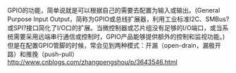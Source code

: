 GPIO的功能，简单说就是可以根据自己的需要去配置为输入或输出。(General Purpose Input Output，简称为GPIO或总线扩展器，利用工业标准I2C、SMBus?或SPI?接口简化了I/O口的扩展。当微控制器或芯片组没有足够的I/O端口，或当系统需要采用远端串行通信或控制时，GPIO产品能够提供额外的控制和监视功能。)但是在配置GPIO管脚的时候，常会见到两种模式：开漏（open-drain，漏极开路）和推挽（push-pull）
http://www.cnblogs.com/zhangpengshou/p/3643546.html
